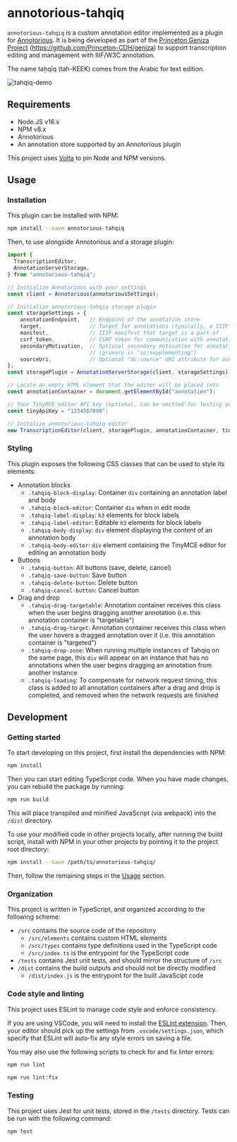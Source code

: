 # annotorious-tahqiq

`annotorious-tahqiq` is a custom annotation editor implemented as a plugin for [Annotorious](https://recogito.github.io/annotorious/). It is being developed as part of the [Princeton Geniza Project](http://geniza.princeton.edu) (https://github.com/Princeton-CDH/geniza) to support transcription editing and management with IIIF/W3C annotation.

The name taḥqīq (tah-KEEK) comes from the Arabic for text edition.

![tahqiq-demo](https://user-images.githubusercontent.com/7234006/194160646-e55abbcb-ef27-4482-b204-c19536d28091.gif)

## Requirements

- Node.JS v16.x
- NPM v8.x
- Annotorious
- An annotation store supported by an Annotorious plugin

This project uses [Volta](https://volta.sh/) to pin Node and NPM versions.

## Usage

### Installation

This plugin can be installed with NPM:

```sh
npm install --save annotorious-tahqiq
```

Then, to use alongside Annotorious and a storage plugin:

```js
import {
  TranscriptionEditor,
  AnnotationServerStorage,
} from "annotorious-tahqiq";

// Initialize Annotorious with your settings
const client = Annotorious(annotoriousSettings);

// Initialize annotorious-tahqiq storage plugin
const storageSettings = {
    annotationEndpoint,   // Endpoint of the annotation store
    target,               // Target for annotations (typically, a IIIF canvas)
    manifest,             // IIIF manifest that target is a part of
    csrf_token,           // CSRF token for communication with annotation store
    secondaryMotivation,  // Optional secondary motivation for annotations
                          // (primary is "sc:supplementing")
    sourceUri,            // Optional "dc:source" URI attribute for annotations
};
const storagePlugin = AnnotationServerStorage(client, storageSettings);

// Locate an empty HTML element that the editor will be placed into
const annotationContainer = document.getElementById("annotation");

// Your TinyMCE editor API key (optional, can be omitted for testing purposes)
const tinyApiKey = "1234567890";

// Initalize annotorious-tahqiq editor
new TranscriptionEditor(client, storagePlugin, annotationContainer, tinyApiKey);
```

### Styling

This plugin exposes the following CSS classes that can be used to style its elements:

- Annotation blocks
  - `.tahqiq-block-display`: Container `div` containing an annotation label and body
  - `.tahqiq-block-editor`: Container `div` when in edit mode
  - `.tahqiq-label-display`: `h3` elements for block labels
  - `.tahqiq-label-editor`: Editable `h3` elements for block labels
  - `.tahqiq-body-display`: `div` element displaying the content of an annotation body
  - `.tahqiq-body-editor`: `div` element containing the TinyMCE editor for editing an annotation body
- Buttons
  - `.tahqiq-button`: All buttons (save, delete, cancel)
  - `.tahqiq-save-button`: Save button
  - `.tahqiq-delete-button`: Delete button
  - `.tahqiq-cancel-button`: Cancel button
- Drag and drop
  - `.tahqiq-drag-targetable`: Annotation container receives this class when the user begins dragging another annotation (i.e. this annotation container is "targetable")
  - `.tahqiq-drag-target`: Annotation container receives this class when the user hovers a dragged annotation over it (i.e. this annotation container is "targeted")
  - `.tahqiq-drop-zone`: When running multiple instances of Tahqiq on the same page, this `div` will appear on an instance that has no annotations when the user begins dragging an annotation from another instance 
  - `.tahqiq-loading`: To compensate for network request timing, this class is added to all annotation containers after a drag and drop is completed, and removed when the network requests are finished

## Development

### Getting started

To start developing on this project, first install the dependencies with NPM:

```sh
npm install
```

Then you can start editing TypeScript code. When you have made changes, you can rebuild the package by running:

```sh
npm run build
```

This will place transpiled and minified JavaScript (via webpack) into the `/dist` directory.

To use your modified code in other projects locally, after running the build script, install with NPM in your other projects by pointing it to the project root directory:

```sh
npm install --save /path/to/annotorious-tahqiq/
```

Then, follow the remaining steps in the [Usage](#usage) section.

### Organization

This project is written in TypeScript, and organized according to the following scheme:

- `/src` contains the source code of the repository
    - `/src/elements` contains custom HTML elements
    - `/src/types` contains type definitions used in the TypeScript code
    - `/src/index.ts` is the entrypoint for the TypeScript code
- `/tests` contains Jest unit tests, and should mirror the structure of `/src`
- `/dist` contains the build outputs and should not be directly modified
    - `/dist/index.js` is the entrypoint for the built JavaScipt code

### Code style and linting

This project uses ESLint to manage code style and enforce consistency.

If you are using VSCode, you will need to install the [ESLint extension](https://marketplace.visualstudio.com/items?itemName=dbaeumer.vscode-eslint). Then, your editor should pick up the settings from `.vscode/settings.json`, which specify that ESLint will auto-fix any style errors on saving a file.

You may also use the following scripts to check for and fix linter errors:

```sh
npm run lint
```

```sh
npm run lint:fix
```

### Testing

This project uses Jest for unit tests, stored in the `/tests` directory. Tests can be run with the following command:

```sh
npm test
```
